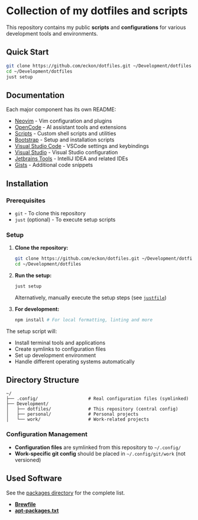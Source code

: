 # Collection of my dotfiles and scripts

This repository contains my public **scripts** and **configurations** for various development tools and environments.

## Quick Start

```bash
git clone https://github.com/eckon/dotfiles.git ~/Development/dotfiles
cd ~/Development/dotfiles
just setup
```

## Documentation

Each major component has its own README:

- [Neovim](./config/nvim/README.md) - Vim configuration and plugins
- [OpenCode](./config/opencode/README.md) - AI assistant tools and extensions
- [Scripts](./scripts/README.md) - Custom shell scripts and utilities
- [Bootstrap](./bootstrap/README.md) - Setup and installation scripts
- [Visual Studio Code](./config/vscode/README.md) - VSCode settings and keybindings
- [Visual Studio](./config/visual-studio/README.md) - Visual Studio configuration
- [Jetbrains Tools](./config/jetbrains/README.md) - IntelliJ IDEA and related IDEs
- [Gists](https://gist.github.com/eckon) - Additional code snippets

## Installation

### Prerequisites

- `git` - To clone this repository
- `just` (optional) - To execute setup scripts

### Setup

1. **Clone the repository:**

   ```bash
   git clone https://github.com/eckon/dotfiles.git ~/Development/dotfiles
   cd ~/Development/dotfiles
   ```

2. **Run the setup:**

   ```bash
   just setup
   ```

   Alternatively, manually execute the setup steps (see [`justfile`](./justfile))

3. **For development:**

   ```bash
   npm install # For local formatting, linting and more
   ```

The setup script will:

- Install terminal tools and applications
- Create symlinks to configuration files
- Set up development environment
- Handle different operating systems automatically

## Directory Structure

```text
~/
├── .config/                   # Real configuration files (symlinked)
├── Development/
│   ├── dotfiles/              # This repository (central config)
│   ├── personal/              # Personal projects
│   └── work/                  # Work-related projects
```

### Configuration Management

- **Configuration files** are symlinked from this repository to `~/.config/`
- **Work-specific git config** should be placed in `~/.config/git/work` (not versioned)

## Used Software

See the [packages directory](./bootstrap/packages/) for the complete list.

- **[Brewfile](./bootstrap/packages/Brewfile)**
- **[apt-packages.txt](./bootstrap/packages/apt-packages.txt)**
